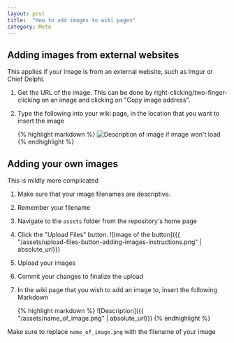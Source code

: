 ```yaml
---
layout: post
title:  "How to add images to wiki pages"
category: Meta
---
```


## Adding images from external websites

This applies if your image is from an external website, such as Imgur or Chief Delphi.

1. Get the URL of the image. This can be done by right-clicking/two-finger-clicking on an image and clicking on "Copy image address".

1. Type the following into your wiki page, in the location that you want to insert the image

    {% highlight markdown %}
    ![Description of image if image won't load](https://example.com/url/to/image/banana.png)
    {% endhighlight %}


## Adding your own images

This is mildly more complicated

1. Make sure that your image filenames are descriptive.

1. Remember your filename

1. Navigate to the `assets` folder from the repository's home page

1. Click the "Upload Files" button.
    ![Image of the button]({{ "/assets/upload-files-button-adding-images-instructions.png" | absolute_url}})

1. Upload your images

1. Commit your changes to finalize the upload

1. In the wiki page that you wish to add an image to, insert the following Markdown

    {% highlight markdown %}
    ![Description](\{\{ "/assets/name_of_image.png" | absolute_url}})
    {% endhighlight %}
    
  Make sure to replace `name_of_image.png` with the filename of your image
